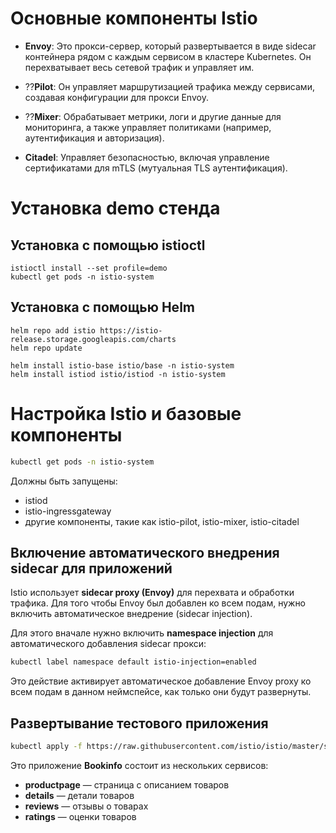 # Основные компоненты Istio

- **Envoy**: Это прокси-сервер, который развертывается в виде sidecar контейнера рядом с каждым сервисом в кластере Kubernetes. Он перехватывает весь сетевой трафик и управляет им.

- ??**Pilot**: Он управляет маршрутизацией трафика между сервисами, создавая конфигурации для прокси Envoy.

- ??**Mixer**: Обрабатывает метрики, логи и другие данные для мониторинга, а также управляет политиками (например, аутентификация и авторизация).

- **Citadel**: Управляет безопасностью, включая управление сертификатами для mTLS (мутуальная TLS аутентификация).

# Установка demo стенда

## Установка с помощью istioctl

```shell
istioctl install --set profile=demo
kubectl get pods -n istio-system
```

## Установка с помощью Helm

```shell
helm repo add istio https://istio-release.storage.googleapis.com/charts
helm repo update

helm install istio-base istio/base -n istio-system
helm install istiod istio/istiod -n istio-system
```

# Настройка Istio и базовые компоненты

```bash
kubectl get pods -n istio-system
```

Должны быть запущены:
- istiod
- istio-ingressgateway
- другие компоненты, такие как istio-pilot, istio-mixer, istio-citadel

## Включение автоматического внедрения sidecar для приложений

Istio использует **sidecar proxy (Envoy)** для перехвата и обработки трафика. Для того чтобы Envoy был добавлен ко всем подам, нужно включить автоматическое внедрение (sidecar injection).

Для этого вначале нужно включить **namespace injection** для автоматического добавления sidecar прокси:

```bash
kubectl label namespace default istio-injection=enabled
```

Это действие активирует автоматическое добавление Envoy proxy ко всем подам в данном неймспейсе, как только они будут развернуты.

## Развертывание тестового приложения
```bash
kubectl apply -f https://raw.githubusercontent.com/istio/istio/master/samples/bookinfo/platform/kube/bookinfo.yaml
```

Это приложение **Bookinfo** состоит из нескольких сервисов:
- **productpage** — страница с описанием товаров
- **details** — детали товаров
- **reviews** — отзывы о товарах
- **ratings** — оценки товаров

